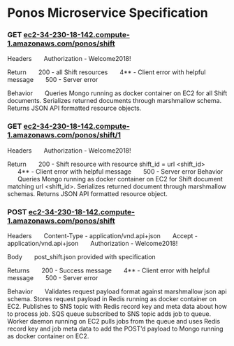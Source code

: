 # Ponos Microservice Specification

### GET [ec2-34-230-18-142.compute-1.amazonaws.com/ponos/shift](ec2-34-230-18-142.compute-1.amazonaws.com/ponos/shift)

Headers
&nbsp;&nbsp;&nbsp;&nbsp;&nbsp;&nbsp;Authorization - Welcome2018!

Return
&nbsp;&nbsp;&nbsp;&nbsp;&nbsp;&nbsp;200 - all Shift resources
&nbsp;&nbsp;&nbsp;&nbsp;&nbsp;&nbsp;4** - Client error with helpful message
&nbsp;&nbsp;&nbsp;&nbsp;&nbsp;&nbsp;500 - Server error

Behavior
&nbsp;&nbsp;&nbsp;&nbsp;&nbsp;&nbsp;Queries Mongo running as docker container on EC2 for all Shift documents. Serializes returned documents through marshmallow schema. Returns JSON API formatted resource objects.

### GET [ec2-34-230-18-142.compute-1.amazonaws.com/ponos/shift/1](ec2-34-230-18-142.compute-1.amazonaws.com/ponos/shift/<shift_id>)

Headers
&nbsp;&nbsp;&nbsp;&nbsp;&nbsp;&nbsp;Authorization - Welcome2018!

Return
&nbsp;&nbsp;&nbsp;&nbsp;&nbsp;&nbsp;200 - Shift resource with resource shift_id = url <shift_id>
&nbsp;&nbsp;&nbsp;&nbsp;&nbsp;&nbsp;4** - Client error with helpful message
&nbsp;&nbsp;&nbsp;&nbsp;&nbsp;&nbsp;500 - Server error
Behavior
&nbsp;&nbsp;&nbsp;&nbsp;&nbsp;&nbsp;Queries Mongo running as docker container on EC2 for Shift document matching url <shift_id>. Serializes returned document through marshmallow schemas. Returns JSON API formatted resource object.


### POST [ec2-34-230-18-142.compute-1.amazonaws.com/ponos/shift](ec2-34-230-18-142.compute-1.amazonaws.com/ponos/shift)

Headers
&nbsp;&nbsp;&nbsp;&nbsp;&nbsp;&nbsp;Content-Type - application/vnd.api+json
&nbsp;&nbsp;&nbsp;&nbsp;&nbsp;&nbsp;Accept - application/vnd.api+json
&nbsp;&nbsp;&nbsp;&nbsp;&nbsp;&nbsp;Authorization - Welcome2018!

Body
&nbsp;&nbsp;&nbsp;&nbsp;&nbsp;&nbsp;post_shift.json provided with specification

Returns
&nbsp;&nbsp;&nbsp;&nbsp;&nbsp;&nbsp;200 - Success message
&nbsp;&nbsp;&nbsp;&nbsp;&nbsp;&nbsp;4** - Client error with helpful message
&nbsp;&nbsp;&nbsp;&nbsp;&nbsp;&nbsp;500 - Server error

Behavior
&nbsp;&nbsp;&nbsp;&nbsp;&nbsp;&nbsp;Validates request payload format against marshmallow json api schema. Stores request payload in Redis running as docker container on EC2. Publishes to SNS topic with Redis record key and meta data about how to process job. SQS queue subscribed to SNS topic adds job to queue. Worker daemon running on EC2 pulls jobs from the queue and uses Redis record key and job meta data to add the POST’d payload to Mongo running as docker container on EC2.